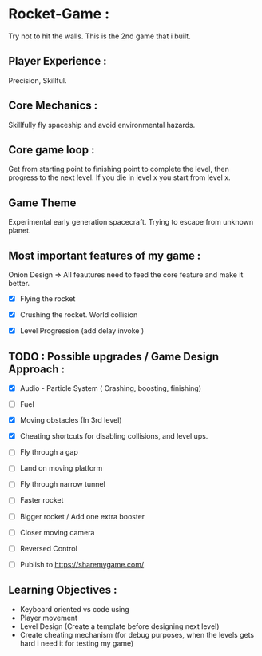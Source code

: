 # Rocket-Game :
Try not to hit the walls. This is the 2nd game that i built.

## Player Experience :

Precision, Skillful.

## Core Mechanics :

Skillfully fly spaceship and avoid environmental hazards.

## Core game loop :

Get from starting point to finishing point to complete the level, then progress to the next level.
If you die in level x you start from level x.

## Game Theme

Experimental early generation spacecraft. Trying to escape from unknown planet.


## Most important features of my game :

Onion Design => All feautures need to feed the core feature and make it better.

- [x] Flying the rocket
- [x] Crushing the rocket. World collision
- [x] Level Progression (add delay invoke )


## TODO : Possible upgrades / Game Design Approach :
- [x] Audio - Particle System ( Crashing, boosting, finishing)
- [ ] Fuel
- [x] Moving obstacles (In 3rd level)
- [x] Cheating shortcuts for disabling collisions, and level ups.
- [ ] Fly through a gap
- [ ] Land on moving platform
- [ ] Fly through narrow tunnel
- [ ] Faster rocket
- [ ] Bigger rocket / Add one extra booster
- [ ] Closer moving camera
- [ ] Reversed Control

- [ ] Publish to https://sharemygame.com/

## Learning Objectives :

-  Keyboard oriented vs code using
-  Player movement
-  Level Design (Create a template before designing next level)
-  Create cheating mechanism (for debug purposes, when the levels gets hard i need it for testing my game)